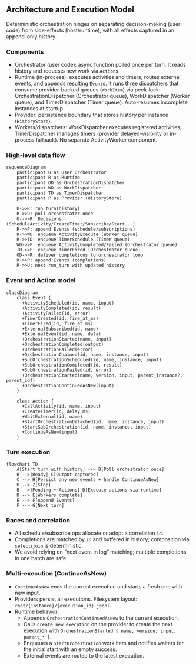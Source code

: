 ## Architecture and Execution Model

Deterministic orchestration hinges on separating decision-making (user code) from side-effects (host/runtime), with all effects captured in an append-only history.

### Components

- Orchestrator (user code): async function polled once per turn. It reads history and requests new work via `Action`s.
- Runtime (in-process): executes activities and timers, routes external events, and appends resulting `Event`s. It runs three dispatchers that consume provider-backed queues (`WorkItem`) via peek-lock: OrchestrationDispatcher (Orchestrator queue), WorkDispatcher (Worker queue), and TimerDispatcher (Timer queue). Auto-resumes incomplete instances at startup.
- Provider: persistence boundary that stores history per instance (`HistoryStore`).
- Workers/dispatchers: WorkDispatcher executes registered activities; TimerDispatcher manages timers (provider delayed-visibility or in-process fallback). No separate ActivityWorker component.

### High-level data flow

```mermaid
sequenceDiagram
    participant U as User Orchestrator
    participant R as Runtime
    participant OD as OrchestrationDispatcher
    participant WD as WorkDispatcher
    participant TD as TimerDispatcher
    participant P as Provider (HistoryStore)

    U->>R: run_turn(history)
    R->>U: poll orchestrator once
    U-->>R: Decisions (ScheduleActivity/CreateTimer/Subscribe/Start...)
    R->>P: append Events (schedule/subscriptions)
    R->>WD: enqueue ActivityExecute (Worker queue)
    R->>TD: enqueue TimerSchedule (Timer queue)
    WD->>P: enqueue ActivityCompleted/Failed (Orchestrator queue)
    TD->>P: enqueue TimerFired (Orchestrator queue)
    OD->>R: deliver completions to orchestrator loop
    R->>P: append Events (completions)
    R->>U: next run_turn with updated history
```

### Event and Action model

```mermaid
classDiagram
    class Event {
      +ActivityScheduled(id, name, input)
      +ActivityCompleted(id, result)
      +ActivityFailed(id, error)
      +TimerCreated(id, fire_at_ms)
      +TimerFired(id, fire_at_ms)
      +ExternalSubscribed(id, name)
      +ExternalEvent(id, name, data)
      +OrchestrationStarted(name, input)
      +OrchestrationCompleted(output)
      +OrchestrationFailed(error)
      +OrchestrationChained(id, name, instance, input)
      +SubOrchestrationScheduled(id, name, instance, input)
      +SubOrchestrationCompleted(id, result)
      +SubOrchestrationFailed(id, error)
      +OrchestrationStarted(name, version, input, parent_instance?, parent_id?)
      +OrchestrationContinuedAsNew(input)
    }

    class Action {
      +CallActivity(id, name, input)
      +CreateTimer(id, delay_ms)
      +WaitExternal(id, name)
      +StartOrchestrationDetached(id, name, instance, input)
      +StartSubOrchestration(id, name, instance, input)
      +ContinueAsNew(input)
    }
```

### Turn execution

```mermaid
flowchart TD
    A[Start turn with history] --> B[Poll orchestrator once]
    B -->|Ready| C[Output captured]
    C --> H[Persist any new events + handle ContinueAsNew]
    H --> Z[Stop]
    B -->|Pending + Actions| D[Execute actions via runtime]
    D --> E[Workers complete]
    E --> F[Append Events]
    F --> G[Next turn]
```

### Races and correlation

- All schedule/subscribe ops allocate or adopt a correlation `id`.
- Completions are matched by `id` and buffered in history; composition via `select`/`join` is deterministic.
- We avoid relying on “next event in log” matching; multiple completions in one batch are safe.

### Multi-execution (ContinueAsNew)

- `ContinueAsNew` ends the current execution and starts a fresh one with new input.
- Providers persist all executions. Filesystem layout: `root/{instance}/{execution_id}.jsonl`.
- Runtime behavior:
  - Appends `OrchestrationContinuedAsNew` to the current execution.
  - Calls `create_new_execution` on the provider to create the next execution with `OrchestrationStarted { name, version, input, parent_* }`.
  - Enqueues a `StartOrchestration` work item and notifies waiters for the initial start with an empty success.
  - External events are routed to the latest execution.



